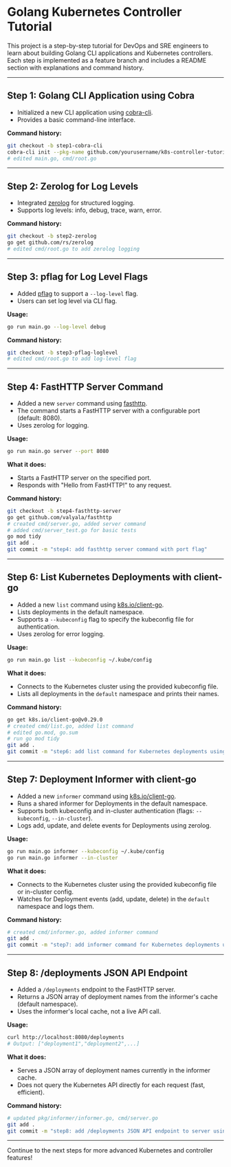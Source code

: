 # Golang Kubernetes Controller Tutorial

This project is a step-by-step tutorial for DevOps and SRE engineers to learn about building Golang CLI applications and Kubernetes controllers. Each step is implemented as a feature branch and includes a README section with explanations and command history.

---

## Step 1: Golang CLI Application using Cobra

- Initialized a new CLI application using [cobra-cli](https://github.com/spf13/cobra).
- Provides a basic command-line interface.

**Command history:**
```sh
git checkout -b step1-cobra-cli
cobra-cli init --pkg-name github.com/yourusername/k8s-controller-tutorial
# edited main.go, cmd/root.go
```

---

## Step 2: Zerolog for Log Levels

- Integrated [zerolog](https://github.com/rs/zerolog) for structured logging.
- Supports log levels: info, debug, trace, warn, error.

**Command history:**
```sh
git checkout -b step2-zerolog
go get github.com/rs/zerolog
# edited cmd/root.go to add zerolog logging
```

---

## Step 3: pflag for Log Level Flags

- Added [pflag](https://github.com/spf13/pflag) to support a `--log-level` flag.
- Users can set log level via CLI flag.

**Usage:**
```sh
go run main.go --log-level debug
```

**Command history:**
```sh
git checkout -b step3-pflag-loglevel
# edited cmd/root.go to add log-level flag
```

---

## Step 4: FastHTTP Server Command

- Added a new `server` command using [fasthttp](https://github.com/valyala/fasthttp).
- The command starts a FastHTTP server with a configurable port (default: 8080).
- Uses zerolog for logging.

**Usage:**
```sh
go run main.go server --port 8080
```

**What it does:**
- Starts a FastHTTP server on the specified port.
- Responds with "Hello from FastHTTP!" to any request.

**Command history:**
```sh
git checkout -b step4-fasthttp-server
go get github.com/valyala/fasthttp
# created cmd/server.go, added server command
# added cmd/server_test.go for basic tests
go mod tidy
git add .
git commit -m "step4: add fasthttp server command with port flag"
```

---

## Step 6: List Kubernetes Deployments with client-go

- Added a new `list` command using [k8s.io/client-go](https://github.com/kubernetes/client-go).
- Lists deployments in the default namespace.
- Supports a `--kubeconfig` flag to specify the kubeconfig file for authentication.
- Uses zerolog for error logging.

**Usage:**
```sh
go run main.go list --kubeconfig ~/.kube/config
```

**What it does:**
- Connects to the Kubernetes cluster using the provided kubeconfig file.
- Lists all deployments in the `default` namespace and prints their names.

**Command history:**
```sh
go get k8s.io/client-go@v0.29.0
# created cmd/list.go, added list command
# edited go.mod, go.sum
# run go mod tidy
git add .
git commit -m "step6: add list command for Kubernetes deployments using client-go"
```

---

## Step 7: Deployment Informer with client-go

- Added a new `informer` command using [k8s.io/client-go](https://github.com/kubernetes/client-go).
- Runs a shared informer for Deployments in the default namespace.
- Supports both kubeconfig and in-cluster authentication (flags: `--kubeconfig`, `--in-cluster`).
- Logs add, update, and delete events for Deployments using zerolog.

**Usage:**
```sh
go run main.go informer --kubeconfig ~/.kube/config
go run main.go informer --in-cluster
```

**What it does:**
- Connects to the Kubernetes cluster using the provided kubeconfig file or in-cluster config.
- Watches for Deployment events (add, update, delete) in the `default` namespace and logs them.

**Command history:**
```sh
# created cmd/informer.go, added informer command
git add .
git commit -m "step7: add informer command for Kubernetes deployments using client-go"
```

---

## Step 8: /deployments JSON API Endpoint

- Added a `/deployments` endpoint to the FastHTTP server.
- Returns a JSON array of deployment names from the informer's cache (default namespace).
- Uses the informer's local cache, not a live API call.

**Usage:**
```sh
curl http://localhost:8080/deployments
# Output: ["deployment1","deployment2",...]
```

**What it does:**
- Serves a JSON array of deployment names currently in the informer cache.
- Does not query the Kubernetes API directly for each request (fast, efficient).

**Command history:**
```sh
# updated pkg/informer/informer.go, cmd/server.go
git add .
git commit -m "step8: add /deployments JSON API endpoint to server using informer cache"
```

---

Continue to the next steps for more advanced Kubernetes and controller features! 